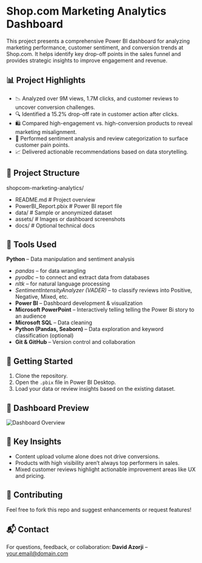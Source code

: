 # Shop.com Marketing Analytics Dashboard

This project presents a comprehensive Power BI dashboard for analyzing marketing performance, customer sentiment, and conversion trends at Shop.com. It helps identify key drop-off points in the sales funnel and provides strategic insights to improve engagement and revenue.

## 📊 Project Highlights

- 📉 Analyzed over 9M views, 1.7M clicks, and customer reviews to uncover conversion challenges.
- 🔍 Identified a 15.2% drop-off rate in customer action after clicks.
- 🛍️ Compared high-engagement vs. high-conversion products to reveal marketing misalignment.
- 💬 Performed sentiment analysis and review categorization to surface customer pain points.
- 📈 Delivered actionable recommendations based on data storytelling.

## 📁 Project Structure
shopcom-marketing-analytics/
- README.md # Project overview
- PowerBI_Report.pbix # Power BI report file
- data/ # Sample or anonymized dataset
- assets/ # Images or dashboard screenshots
- docs/ # Optional technical docs

## 🧰 Tools Used
**Python** – Data manipulation and sentiment analysis
 - *pandas* – for data wrangling
 - *pyodbc* – to connect and extract data from databases
 - *nltk* – for natural language processing
 - *SentimentIntensityAnalyzer (VADER)* – to classify reviews into Positive, Negative, Mixed, etc.
- **Power BI** – Dashboard development & visualization
- **Microsoft PowerPoint** – Interactively telling telling the Power Bi story to an audience
- **Microsoft SQL** – Data cleaning
- **Python (Pandas, Seaborn)** – Data exploration and keyword classification (optional)
- **Git & GitHub** – Version control and collaboration 

## 🚀 Getting Started

1. Clone the repository.
2. Open the `.pbix` file in Power BI Desktop.
3. Load your data or review insights based on the existing dataset.

## 📸 Dashboard Preview

![Dashboard Overview](assets/dashboard_overview.png)

## 📌 Key Insights

- Content upload volume alone does not drive conversions.
- Products with high visibility aren’t always top performers in sales.
- Mixed customer reviews highlight actionable improvement areas like UX and pricing.

## 🤝 Contributing

Feel free to fork this repo and suggest enhancements or request features!

## 📬 Contact

For questions, feedback, or collaboration:
**David Azorji** – [your.email@domain.com](mailto:your.email@domain.com)
